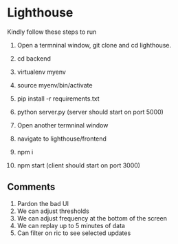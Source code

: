 # Lighthouse

Kindly follow these steps to run

1. Open a termninal window, git clone and cd lighthouse.
2. cd backend
3. virtualenv myenv
4. source myenv/bin/activate
5. pip install -r requirements.txt
6. python server.py (server should start on port 5000)

7. Open another termninal window
8. navigate to lighthouse/frontend
9. npm i
10. npm start (client should start on port 3000)

## Comments

1. Pardon the bad UI
2. We can adjust thresholds
3. We can adjust frequency at the bottom of the screen
4. We can replay up to 5 minutes of data
5. Can filter on ric to see selected updates
